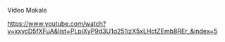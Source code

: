 Video Makale

https://www.youtube.com/watch?v=xxvcD5fXFuA&list=PLpiXyP9d3U1q251izX5xLHctZEmb8REr_&index=5